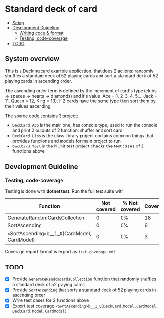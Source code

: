 # Standard deck of card

- [Setup](#setup)
- [Development Guideline](#development-guideline)
  - [Writing code & format](#writing-code-linting--format)
  - [Testing, code-coverage](#testing-code-coverage)
- [TODO](#todo)

## System overview

This is a Decking card example application, that does 2 actions: randomly shuffles a standard deck of 52 playing cards and sort a standard deck of 52 playing cards in ascending order.

The ascending order term is defined by the increment of card's type (clubs -> spades -> hearts -> diamonds) and it's value (Ace = 1, 2, 3, 4, 5,... Jack = 11, Queen = 12, King = 13). If 2 cards have the same type then sort them by their values ascending

The source code contains 3 project: 
- `DeckCard.App` is the main one, has console type, used to run the console and print 2 outputs of 2 function: shuffer and sort card
- `DeckCard.Libs` is the class library project contains common things that provides functions and models for main project to run
- `DeckCard.Test` is the NUnit test project checks the test cases of 2 functions above

## Development Guideline

### Testing, code-coverage
Testing is done with **dotnet test**. Run the full test suite with

| Function                       | Not covered | % Not covered | Covered  | % Covered    |
|--------------------------------|-------------|---------------|----------|--------------|
| GenerateRandomCardsCollection  | 0           | 0%            | 18       | 100%         |
| SortAscending                  | 0           | 0%            | 6        | 100%         |
| `<`SortAscending`>`b__1_0(CardModel, CardModel)   | 0      | 0%      | 3    | 100%     |

Coverage report format is export as `test-coverage.xml`.
## TODO
- [x] Provide `GenerateRandomCardsCollection` function that randomly shuffles a standard deck of 52 playing cards
- [x] Provide `SortAscending` that sorts a standard deck of 52 playing cards in ascending order
- [x] Write test cases for 2 functions above
- [x] Export test coverage `<SortAscending>b__1_0(DeckCard.Model.CardModel, DeckCard.Model.CardModel)`